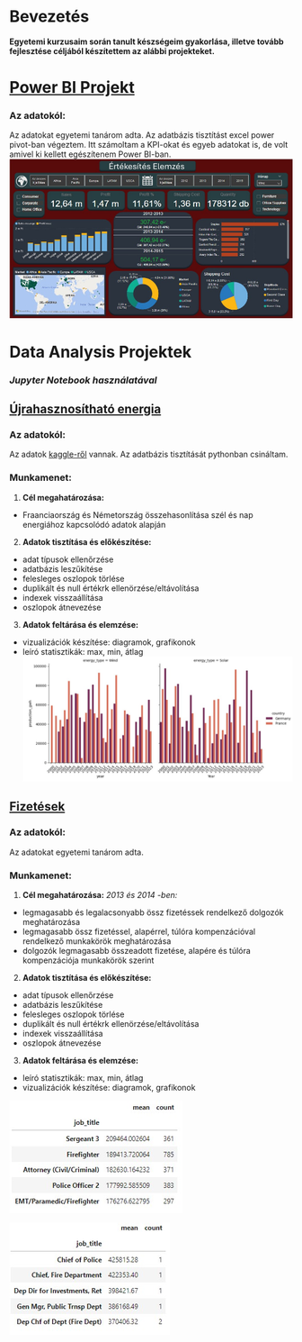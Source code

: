 # Bevezetés
**Egyetemi kurzusaim során tanult készségeim gyakorlása, illetve tovább fejlesztése céljából készítettem az alábbi projekteket.**
# [Power BI Projekt](https://github.com/rfanni324/power-bi-project)
### Az adatokól: 
Az adatokat egyetemi tanárom adta. Az adatbázis tisztítást excel power pivot-ban végeztem. Itt számoltam a KPI-okat és egyeb adatokat is, de volt amivel ki kellett egészítenem Power BI-ban.
![](./assets/gso_bi.jpg)
# Data Analysis Projektek
### *Jupyter Notebook használatával*
## [Újrahasznosítható energia](https://github.com/rfanni324/energy-p1)
### Az adatokól: 
Az adatok [kaggle-ről](https://www.kaggle.com/datasets/anishvijay/global-renewable-energy-and-indicators-dataset/data) vannak. Az adatbázis tisztítását pythonban csináltam.
### Munkamenet:
1. **Cél megahatározása:**
- Fraanciaország és Németország összehasonlítása szél és nap energiához kapcsolódó adatok alapján
2. **Adatok tisztítása és előkészítése:**
- adat típusok ellenőrzése
- adatbázis leszűkítése
- felesleges oszlopok törlése
- duplikált és null értékrk ellenörzése/eltávolítása
- indexek visszaállítása
- oszlopok átnevezése
3. **Adatok feltárása és elemzése:**
- vizualizációk készítése: diagramok, grafikonok
- leíró statisztikák: max, min, átlag
![](./assets/g_f_wind_solar.jpg)
## [Fizetések](https://github.com/rfanni324/salaries-p2)
### Az adatokól: 
Az adatokat egyetemi tanárom adta.
### Munkamenet:
1. **Cél megahatározása:**
*2013 és 2014 -ben:*
- legmagasabb és legalacsonyabb össz fizetéssek rendelkező dolgozók meghatározása
- legmagasabb össz fizetéssel, alapérrel, túlóra kompenzációval rendelkező munkakörök meghatározása
- dolgozók legmagasabb összeadott fizetése, alapére és túlóra kompenzációja munkakörök szerint
2. **Adatok tisztítása és előkészítése:**
- adat típusok ellenőrzése
- adatbázis leszűkítése
- felesleges oszlopok törlése
- duplikált és null értékrk ellenörzése/eltávolítása
- indexek visszaállítása
- oszlopok átnevezése
3. **Adatok feltárása és elemzése:**
- leíró statisztikák: max, min, átlag
- vizualizációk készítése: diagramok, grafikonok

![](./assets/sales_query1.jpg)

![](./assets/sales_query2.jpg)
